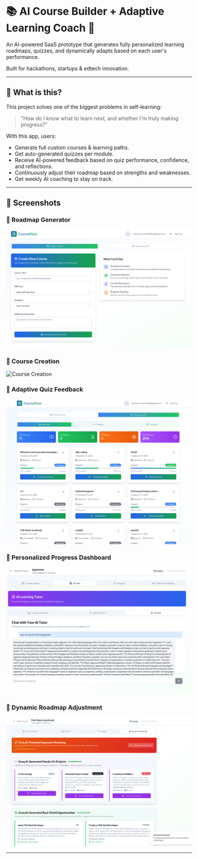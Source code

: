 # 📚 AI Course Builder + Adaptive Learning Coach 🚀

An AI-powered SaaS prototype that generates fully personalized learning roadmaps, quizzes, and dynamically adapts based on each user's performance.

Built for hackathons, startups & edtech innovation.

---

## 🧠 What is this?

This project solves one of the biggest problems in self-learning:

> "How do I know what to learn next, and whether I'm truly making progress?"

With this app, users:

- Generate full custom courses & learning paths.
- Get auto-generated quizzes per module.
- Receive AI-powered feedback based on quiz performance, confidence, and reflections.
- Continuously adjust their roadmap based on strengths and weaknesses.
- Get weekly AI coaching to stay on track.

---

## 📸 Screenshots

### 📌 Roadmap Generator
![Roadmap Generator](public/image.png)

### 📌 Course Creation
![Course Creation](public/image1.png)

### 📌 Adaptive Quiz Feedback
![Adaptive Feedback](public/image2.png)

### 📌 Personalized Progress Dashboard
![Progress Dashboard](public/image3.png)

### 📌 Dynamic Roadmap Adjustment
![Roadmap Adjustment](public/image4.png)

---